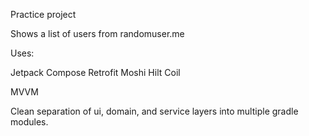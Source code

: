 Practice project

Shows a list of users from randomuser.me

Uses:

Jetpack Compose
Retrofit
Moshi
Hilt
Coil

MVVM

Clean separation of ui, domain, and service layers into multiple gradle modules.

